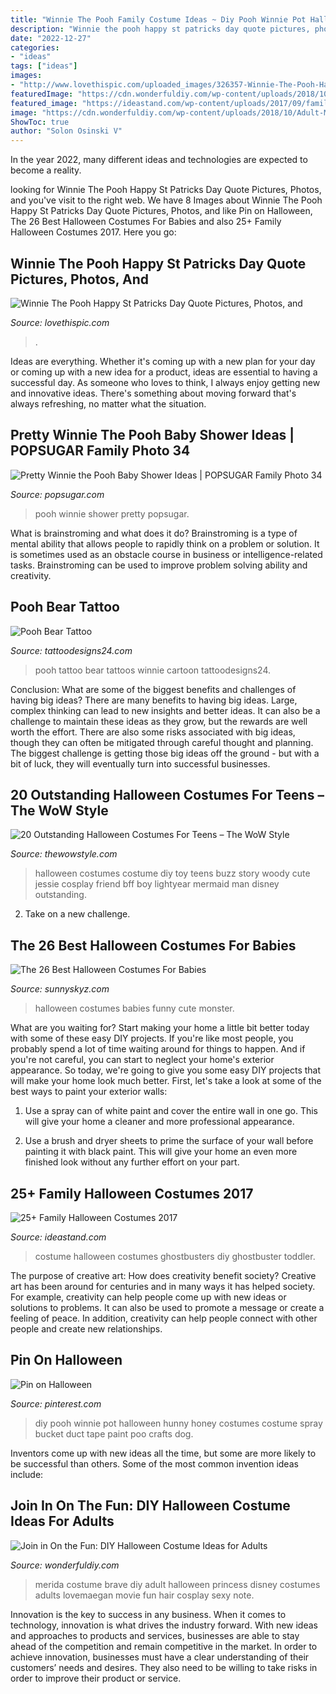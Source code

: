 ```yaml
---
title: "Winnie The Pooh Family Costume Ideas ~ Diy Pooh Winnie Pot Halloween Hunny Honey Costumes Costume Spray Bucket Duct Tape Paint Poo Crafts Dog"
description: "Winnie the pooh happy st patricks day quote pictures, photos, and"
date: "2022-12-27"
categories:
- "ideas"
tags: ["ideas"]
images:
- "http://www.lovethispic.com/uploaded_images/326357-Winnie-The-Pooh-Happy-St-Patricks-Day-Quote.jpg"
featuredImage: "https://cdn.wonderfuldiy.com/wp-content/uploads/2018/10/Adult-Merida-costume-from-Brave.jpg"
featured_image: "https://ideastand.com/wp-content/uploads/2017/09/family-costumes/16-family-halloween-costume-diy-ideas.jpg"
image: "https://cdn.wonderfuldiy.com/wp-content/uploads/2018/10/Adult-Merida-costume-from-Brave.jpg"
ShowToc: true
author: "Solon Osinski V"
---
```



In the year 2022, many different ideas and technologies are expected to become a reality.

	

		
looking for Winnie The Pooh Happy St Patricks Day Quote Pictures, Photos, and you've visit to the right web. We have 8 Images about Winnie The Pooh Happy St Patricks Day Quote Pictures, Photos, and like Pin on Halloween, The 26 Best Halloween Costumes For Babies and also 25+ Family Halloween Costumes 2017. Here you go:
		
    
## Winnie The Pooh Happy St Patricks Day Quote Pictures, Photos, And

<img loading=lazy src="http://www.lovethispic.com/uploaded_images/326357-Winnie-The-Pooh-Happy-St-Patricks-Day-Quote.jpg" onerror="this.onerror=null;this.src='https://tse1.mm.bing.net/th?id=OIP.Rjfpu3lI8UtyWsA66whzvAHaEa&amp;pid=15.1';" alt="Winnie The Pooh Happy St Patricks Day Quote Pictures, Photos, and">

_Source: lovethispic.com_

>. 

	

Ideas are everything. Whether it's coming up with a new plan for your day or coming up with a new idea for a product, ideas are essential to having a successful day. As someone who loves to think, I always enjoy getting new and innovative ideas. There's something about moving forward that's always refreshing, no matter what the situation.

    
## Pretty Winnie The Pooh Baby Shower Ideas | POPSUGAR Family Photo 34

<img loading=lazy src="https://media1.popsugar-assets.com/files/thumbor/KE5cxg2hDtEUGnCx2xWy6DJ4Inw/fit-in/728xorig/filters:format_auto-!!-:strip_icc-!!-/2016/04/15/702/n/24155406/0cc4191c8d236a31_32/i/Pretty-Winnie-Pooh-Baby-Shower-Ideas.jpg" onerror="this.onerror=null;this.src='https://tse4.mm.bing.net/th?id=OIP.-LdKqRIdp8OH8dlhdqXYgAHaKL&amp;pid=15.1';" alt="Pretty Winnie the Pooh Baby Shower Ideas | POPSUGAR Family Photo 34">

_Source: popsugar.com_

>pooh winnie shower pretty popsugar. 

	

What is brainstroming and what does it do?
Brainstroming is a type of mental ability that allows people to rapidly think on a problem or solution. It is sometimes used as an obstacle course in business or intelligence-related tasks. Brainstroming can be used to improve problem solving ability and creativity.

    
## Pooh Bear Tattoo

<img loading=lazy src="http://www.tattoodesigns24.com/wp-content/uploads/2015/01/Pooh-Bear-Tattoo.jpg" onerror="this.onerror=null;this.src='https://tse1.mm.bing.net/th?id=OIP.TisZiuwgHHZ82HnPfXILegHaKn&amp;pid=15.1';" alt="Pooh Bear Tattoo">

_Source: tattoodesigns24.com_

>pooh tattoo bear tattoos winnie cartoon tattoodesigns24. 

	

Conclusion: What are some of the biggest benefits and challenges of having big ideas?
There are many benefits to having big ideas. Large, complex thinking can lead to new insights and better ideas. It can also be a challenge to maintain these ideas as they grow, but the rewards are well worth the effort. There are also some risks associated with big ideas, though they can often be mitigated through careful thought and planning. The biggest challenge is getting those big ideas off the ground - but with a bit of luck, they will eventually turn into successful businesses.

    
## 20 Outstanding Halloween Costumes For Teens – The WoW Style

<img loading=lazy src="http://thewowstyle.com/wp-content/uploads/2016/08/Cool-Halloween-Costumes-For-Teens.jpg" onerror="this.onerror=null;this.src='https://tse4.mm.bing.net/th?id=OIP.oHuRfvz8xKhlmDykV_rSqQHaMV&amp;pid=15.1';" alt="20 Outstanding Halloween Costumes For Teens – The WoW Style">

_Source: thewowstyle.com_

>halloween costumes costume diy toy teens buzz story woody cute jessie cosplay friend bff boy lightyear mermaid man disney outstanding. 

	

2. Take on a new challenge.

    
## The 26 Best Halloween Costumes For Babies

<img loading=lazy src="https://www.sunnyskyz.com/uploads/2014/09/qalnv-baby15.jpg" onerror="this.onerror=null;this.src='https://tse1.mm.bing.net/th?id=OIP.0T0i8e_sYcCiOACbxfWrxQHaLH&amp;pid=15.1';" alt="The 26 Best Halloween Costumes For Babies">

_Source: sunnyskyz.com_

>halloween costumes babies funny cute monster. 

	

What are you waiting for? Start making your home a little bit better today with some of these easy DIY projects.
If you're like most people, you probably spend a lot of time waiting around for things to happen. And if you're not careful, you can start to neglect your home's exterior appearance. So today, we're going to give you some easy DIY projects that will make your home look much better. First, let's take a look at some of the best ways to paint your exterior walls: 
1. Use a spray can of white paint and cover the entire wall in one go. This will give your home a cleaner and more professional appearance.

2. Use a brush and dryer sheets to prime the surface of your wall before painting it with black paint. This will give your home an even more finished look without any further effort on your part. 


    
## 25+ Family Halloween Costumes 2017

<img loading=lazy src="https://ideastand.com/wp-content/uploads/2017/09/family-costumes/16-family-halloween-costume-diy-ideas.jpg" onerror="this.onerror=null;this.src='https://tse4.mm.bing.net/th?id=OIP.oVWEI-w_9IzeBFEkgM9-UgHaHa&amp;pid=15.1';" alt="25+ Family Halloween Costumes 2017">

_Source: ideastand.com_

>costume halloween costumes ghostbusters diy ghostbuster toddler. 

	

The purpose of creative art: How does creativity benefit society?
Creative art has been around for centuries and in many ways it has helped society. For example, creativity can help people come up with new ideas or solutions to problems. It can also be used to promote a message or create a feeling of peace. In addition, creativity can help people connect with other people and create new relationships.

    
## Pin On Halloween

<img loading=lazy src="https://i.pinimg.com/736x/ff/95/8d/ff958dd54b6ca6a44e6d83cffff640ba--duct-tape-spray.jpg" onerror="this.onerror=null;this.src='https://tse4.mm.bing.net/th?id=OIP.LYNMVkC4hi3EBQUfltmotAHaJ3&amp;pid=15.1';" alt="Pin on Halloween">

_Source: pinterest.com_

>diy pooh winnie pot halloween hunny honey costumes costume spray bucket duct tape paint poo crafts dog. 

	

Inventors come up with new ideas all the time, but some are more likely to be successful than others. Some of the most common invention ideas include:

    
## Join In On The Fun: DIY Halloween Costume Ideas For Adults

<img loading=lazy src="https://cdn.wonderfuldiy.com/wp-content/uploads/2018/10/Adult-Merida-costume-from-Brave.jpg" onerror="this.onerror=null;this.src='https://tse1.mm.bing.net/th?id=OIP.mjb9Dqzrbid14-VGa20U9gHaLJ&amp;pid=15.1';" alt="Join in On the Fun: DIY Halloween Costume Ideas for Adults">

_Source: wonderfuldiy.com_

>merida costume brave diy adult halloween princess disney costumes adults lovemaegan movie fun hair cosplay sexy note. 

	

Innovation is the key to success in any business. When it comes to technology, innovation is what drives the industry forward. With new ideas and approaches to products and services, businesses are able to stay ahead of the competition and remain competitive in the market. In order to achieve innovation, businesses must have a clear understanding of their customers’ needs and desires. They also need to be willing to take risks in order to improve their product or service.

